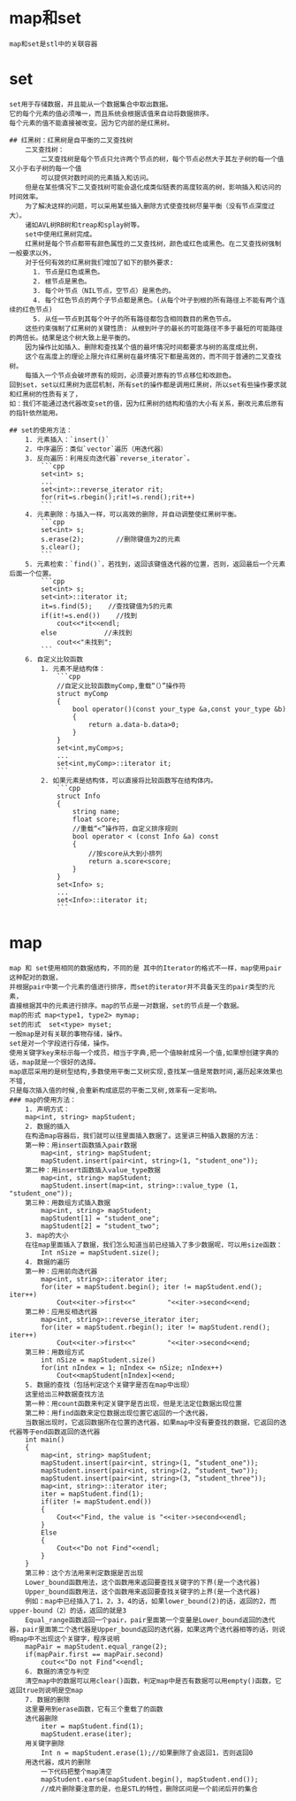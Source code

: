 # map和set
	map和set是stl中的关联容器

# set
	set用于存储数据，并且能从一个数据集合中取出数据。
	它的每个元素的值必须唯一，而且系统会根据该值来自动将数据排序。
	每个元素的值不能直接被改变。因为它内部的是红黑树。
	
	## 红黑树：红黑树是自平衡的二叉查找树
		二叉查找树：
			二叉查找树是每个节点只允许两个节点的树，每个节点必然大于其左子树的每一个值又小于右子树的每一个值
			可以提供对数时间的元素插入和访问。
		但是在某些情况下二叉查找树可能会退化成类似链表的高度较高的树，影响插入和访问的时间效率。
		为了解决这样的问题，可以采用某些插入删除方式使查找树尽量平衡（没有节点深度过大）。
		诸如AVL树RB树和treap和splay树等。
		set中使用红黑树完成。
		红黑树是每个节点都带有颜色属性的二叉查找树，颜色或红色或黑色。在二叉查找树强制一般要求以外，
		对于任何有效的红黑树我们增加了如下的额外要求:
		  1. 节点是红色或黑色。
		  2. 根节点是黑色。
		  3. 每个叶节点（NIL节点，空节点）是黑色的。
		  4. 每个红色节点的两个子节点都是黑色。(从每个叶子到根的所有路径上不能有两个连续的红色节点)
		  5. 从任一节点到其每个叶子的所有路径都包含相同数目的黑色节点。
		这些约束强制了红黑树的关键性质: 从根到叶子的最长的可能路径不多于最短的可能路径的两倍长。结果是这个树大致上是平衡的。
		因为操作比如插入、删除和查找某个值的最坏情况时间都要求与树的高度成比例，
		这个在高度上的理论上限允许红黑树在最坏情况下都是高效的，而不同于普通的二叉查找树。
		每插入一个节点会破坏原有的规则，必须要对原有的节点移位和改颜色。
	回到set，set以红黑树为底层机制，所有set的操作都是调用红黑树，所以set有些操作要求就和红黑树的性质有关了，
	如：我们不能通过迭代器改变set的值，因为红黑树的结构和值的大小有关系，删改元素后原有的指针依然能用。
	
	## set的使用方法：
		1. 元素插入：`insert()`
		2. 中序遍历：类似`vector`遍历（用迭代器）
		3. 反向遍历：利用反向迭代器`reverse_iterator`。
			```cpp
			set<int> s;
			...
			set<int>::reverse_iterator rit;
			for(rit=s.rbegin();rit!=s.rend();rit++)
			```
		4. 元素删除：与插入一样，可以高效的删除，并自动调整使红黑树平衡。
			```cpp		
			set<int> s;
			s.erase(2);        //删除键值为2的元素
			s.clear();
			```
		5. 元素检索：`find()`，若找到，返回该键值迭代器的位置，否则，返回最后一个元素后面一个位置。
			```cpp
			set<int> s;
			set<int>::iterator it;
			it=s.find(5);    //查找键值为5的元素
			if(it!=s.end())    //找到
				cout<<*it<<endl;
			else            //未找到
				cout<<"未找到";
			```
		6. 自定义比较函数
			1. 元素不是结构体：
				```cpp
				//自定义比较函数myComp,重载“（）”操作符
				struct myComp
				{
					bool operator()(const your_type &a,const your_type &b)
					{
						return a.data-b.data>0;
					}
				}
				set<int,myComp>s;
				...
				set<int,myComp>::iterator it;
				```
			2. 如果元素是结构体，可以直接将比较函数写在结构体内。
				```cpp
				struct Info
				{
					string name;
					float score;
					//重载“<”操作符，自定义排序规则
					bool operator < (const Info &a) const
					{
						//按score从大到小排列
						return a.score<score;
					}
				}
				set<Info> s;
				...
				set<Info>::iterator it;
				```

# map
	map 和 set使用相同的数据结构，不同的是 其中的Iterator的格式不一样，map使用pair这种配对的数据，
	并根据pair中第一个元素的值进行排序，而set的iterator并不具备天生的pair类型的元素，
	直接根据其中的元素进行排序。map的节点是一对数据，set的节点是一个数据。
	map的形式 map<type1, type2> mymap;
	set的形式  set<type> myset;
	一般map是对有关联的事物存储，操作。  
	set是对一个字段进行存储，操作。
	使用关键字key来标示每一个成员，相当于字典,把一个值映射成另一个值,如果想创建字典的话，map就是一个很好的选择。
	map底层采用的是树型结构,多数使用平衡二叉树实现,查找某一值是常数时间,遍历起来效果也不错,
	只是每次插入值的时候,会重新构成底层的平衡二叉树,效率有一定影响。
	### map的使用方法：
		1. 声明方式：
		map<int, string> mapStudent;
		2. 数据的插入
		在构造map容器后，我们就可以往里面插入数据了。这里讲三种插入数据的方法：
		第一种：用insert函数插入pair数据
			map<int, string> mapStudent;
			mapStudent.insert(pair<int, string>(1, "student_one"));
		第二种：用insert函数插入value_type数据
			map<int, string> mapStudent;
			mapStudent.insert(map<int, string>::value_type (1, "student_one"));
		第三种：用数组方式插入数据
			map<int, string> mapStudent;
			mapStudent[1] = "student_one";
			mapStudent[2] = "student_two";
		3. map的大小
		在往map里面插入了数据，我们怎么知道当前已经插入了多少数据呢，可以用size函数：
			Int nSize = mapStudent.size();
		4. 数据的遍历
		第一种：应用前向迭代器
			map<int, string>::iterator iter;
			for(iter = mapStudent.begin(); iter != mapStudent.end(); iter++)
				Cout<<iter->first<<"        "<<iter->second<<end;
		第二种：应用反相迭代器
			map<int, string>::reverse_iterator iter;
			for(iter = mapStudent.rbegin(); iter != mapStudent.rend(); iter++)
				Cout<<iter->first<<"        "<<iter->second<<end;
		第三种：用数组方式
			int nSize = mapStudent.size()
			for(int nIndex = 1; nIndex <= nSize; nIndex++) 
				Cout<<mapStudent[nIndex]<<end;
		5. 数据的查找（包括判定这个关键字是否在map中出现）
		这里给出三种数据查找方法
		第一种：用count函数来判定关键字是否出现，但是无法定位数据出现位置
		第二种：用find函数来定位数据出现位置它返回的一个迭代器，
		当数据出现时，它返回数据所在位置的迭代器，如果map中没有要查找的数据，它返回的迭代器等于end函数返回的迭代器
		int main()
		{
			map<int, string> mapStudent;
			mapStudent.insert(pair<int, string>(1, “student_one"));
			mapStudent.insert(pair<int, string>(2, “student_two"));
			mapStudent.insert(pair<int, string>(3, “student_three"));
			map<int, string>::iterator iter;
			iter = mapStudent.find(1);
			if(iter != mapStudent.end())
			{
				Cout<<"Find, the value is "<<iter->second<<endl;
			}
			Else
			{
				Cout<<"Do not Find"<<endl;
			}
		}
		第三种：这个方法用来判定数据是否出现
		Lower_bound函数用法，这个函数用来返回要查找关键字的下界(是一个迭代器)
		Upper_bound函数用法，这个函数用来返回要查找关键字的上界(是一个迭代器)
		例如：map中已经插入了1，2，3，4的话，如果lower_bound(2)的话，返回的2，而upper-bound（2）的话，返回的就是3
		Equal_range函数返回一个pair，pair里面第一个变量是Lower_bound返回的迭代器，pair里面第二个迭代器是Upper_bound返回的迭代器，如果这两个迭代器相等的话，则说明map中不出现这个关键字，程序说明
		mapPair = mapStudent.equal_range(2);
		if(mapPair.first == mapPair.second)
			cout<<"Do not Find"<<endl;
		6. 数据的清空与判空
		清空map中的数据可以用clear()函数，判定map中是否有数据可以用empty()函数，它返回true则说明是空map
		7. 数据的删除
		这里要用到erase函数，它有三个重载了的函数
		迭代器删除 
			iter = mapStudent.find(1);
			mapStudent.erase(iter);
		用关键字删除
			Int n = mapStudent.erase(1);//如果删除了会返回1，否则返回0
		用迭代器，成片的删除
			一下代码把整个map清空
			mapStudent.earse(mapStudent.begin(), mapStudent.end());
			//成片删除要注意的是，也是STL的特性，删除区间是一个前闭后开的集合
